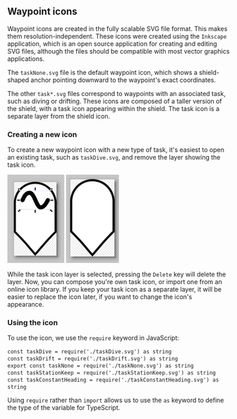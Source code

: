 ## Waypoint icons

Waypoint icons are created in the fully scalable SVG file format. This makes them resolution-independent. These icons were created using the `Inkscape` application, which is an open source application for creating and editing SVG files, although the files should be compatible with most vector graphics applications.

The `taskNone.svg` file is the default waypoint icon, which shows a shield-shaped anchor pointing downward to the waypoint's exact coordinates.

The other `task*.svg` files correspond to waypoints with an associated task, such as diving or drifting. These icons are composed of a taller version of the shield, with a task icon appearing within the shield. The task icon is a separate layer from the shield icon.

### Creating a new icon

To create a new waypoint icon with a new type of task, it's easiest to open an existing task, such as `taskDive.svg`, and remove the layer showing the task icon.

<img src="readme-taskLayer.png" height=200>
<img src="readme-taskLayerDeleted.png" height=200>

While the task icon layer is selected, pressing the `Delete` key will delete the layer. Now, you can compose you're own task icon, or import one from an online icon library. If you keep your task icon as a separate layer, it will be easier to replace the icon later, if you want to change the icon's appearance.

### Using the icon

To use the icon, we use the `require` keyword in JavaScript:

```
const taskDive = require('./taskDive.svg') as string
const taskDrift = require('./taskDrift.svg') as string
export const taskNone = require('./taskNone.svg') as string
const taskStationKeep = require('./taskStationKeep.svg') as string
const taskConstantHeading = require('./taskConstantHeading.svg') as string
```

Using `require` rather than `import` allows us to use the `as` keyword to define the type of the variable for TypeScript.

